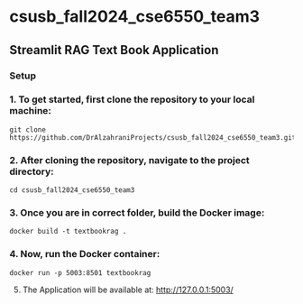 # csusb_fall2024_cse6550_team3

## Streamlit RAG Text Book Application

### Setup

### 1. To get started, first clone the repository to your local machine:

```
git clone https://github.com/DrAlzahraniProjects/csusb_fall2024_cse6550_team3.git
```
### 2. After cloning the repository, navigate to the project directory:
```
cd csusb_fall2024_cse6550_team3
```
### 3. Once you are in correct folder, build the Docker image:
```
docker build -t textbookrag .
```
### 4. Now, run the Docker container:
```
docker run -p 5003:8501 textbookrag
```
5. The Application will be available at: http://127.0.0.1:5003/



